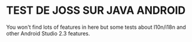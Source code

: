 # TEST DE JOSS SUR JAVA ANDROID

You won't find lots of features in here but some tests about l10n/i18n and other Android Studio 2.3 features.
